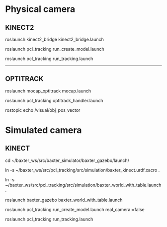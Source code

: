 # Physical camera

## KINECT2

roslaunch kinect2_bridge kinect2_bridge.launch

roslaunch pcl_tracking run_create_model.launch

roslaunch pcl_tracking run_tracking.launch

-------------------------- 
## OPTITRACK

roslaunch mocap_optitrack mocap.launch

roslaunch pcl_tracking optitrack_handler.launch

rostopic echo /visual/obj_pos_vector

# Simulated camera

## KINECT

cd ~/baxter_ws/src/baxter_simulator/baxter_gazebo/launch/

ln -s ~/baxter_ws/src/pcl_tracking/src/simulation/baxter_kinect.urdf.xacro .

ln -s ~/baxter_ws/src/pcl_tracking/src/simulation/baxter_world_with_table.launch .

roslaunch baxter_gazebo baxter_world_with_table.launch

roslaunch pcl_tracking run_create_model.launch real_camera:=false

roslaunch pcl_tracking run_tracking.launch

